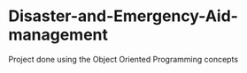 # Disaster-and-Emergency-Aid-management
Project done using the Object Oriented Programming concepts
